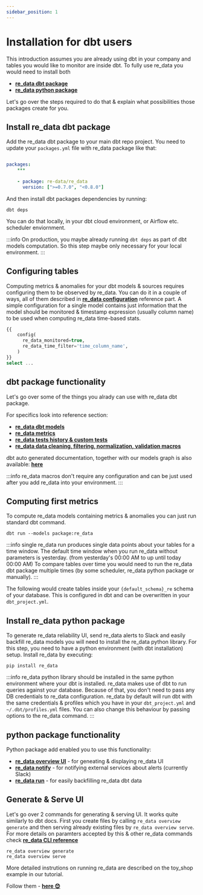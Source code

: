 ```yaml
---
sidebar_position: 1
---
```


# Installation for dbt users

This introduction assumes you are already using dbt in your company and tables you would like to monitor are inside dbt.
To fully use re_data you would need to install both
  -  **[re_data dbt package](#install-re_data-dbt-package)**
  -  **[re_data python package](#install-re_data-python-package)**

Let's go over the steps required to do that & explain what possibilities those packages create for you.

## Install re_data dbt package

Add the re_data dbt package to your main dbt repo project.
You need to update your `packages.yml` file with re_data package like that:

```yml title="packages.yml"

packages:
    ***
    
    - package: re-data/re_data
      version: [">=0.7.0", "<0.8.0"]

```

And then install dbt packages dependencies by running:

```
dbt deps
```

You can do that locally, in your dbt cloud environment, or Airflow etc. scheduler enviornment.

:::info
On production, you maybe already running `dbt deps` as part of dbt models computation. So this step maybe only necessary for your local environment.
:::

## Configuring tables

Computing metrics & anomalies for your dbt models & sources requires configuring them to be observed by re_data. You can do it in a couple of ways, all of them described in **[re_data configuration](reference/config.mdx)** reference part. A simple configuration for a single model contains just information that the model should be monitored & timestamp expression (usually column name) to be used when computing re_data time-based stats.

```sql title="<model_name>.sql"
{{
    config(
      re_data_monitored=true,
      re_data_time_filter='time_column_name',
    )
}}
select ...
```

## dbt package functionality

Let's go over some of the things you alrady can use with re_data dbt package.

For specifics look into reference section:
 - **[re_data dbt models](/reference/models.md)**
 - **[re_data metrics](/reference/metrics/overview_metric.md)**
 - **[re_data tests history & custom tests](/reference/tests/history.md)**
 - **[re_data data cleaning, filtering, normalization, validation macros](/reference/macros/data_cleaning.md)**

dbt auto generated documentation, together with our models graph is also available: **[here](https://re-data.github.io/dbt-re-data/#!/model/model.re_data.re_data_monitored)**

:::info
re_data macros don't require any configuration and can be just used after you add re_data into your environment.
:::

## Computing first metrics

To compute re_data models containing metrics & anomalies you can just run standard dbt command.

```
dbt run --models package:re_data
```
:::info
single re_data run produces single data points about your tables for a time window. The default time window when you run re_data without parameters is yesterday. (from yesterday's 00:00 AM to up until today 00:00 AM) To compare tables over time you would need to run the re_data dbt package multiple times (by some scheduler, re_data python package or manually).
:::

The following would create tables inside your `{default_schema}_re` schema of your database. This is configured in dbt and can be overwritten in your `dbt_project.yml`.

## Install re_data python package

To generate re_data reliability UI, send re_data alerts to Slack and easily backfill re_data models you will need to install the re_data python library. For this step, you need to have a python environment (with dbt installation) setup. Install re_data by executing:

```
pip install re_data
```

:::info
re_data python library should be installed in the same python environment where your dbt is installed. re_data makes use of dbt to run queries against your database. Because of that, you don't need to pass any DB credentials to re_data configuration. re_data by default will run dbt with the same credentials & profiles which you have in your `dbt_project.yml` and `~/.dbt/profiles.yml` files. You can also change this behaviour by passing options to the re_data command.
:::

## python package functionality

Python package add enabled you to use this functionality:
 - **[re_data overview UI](/reference/models.md)** - for geneating & displaying re_data UI
 - **[re_data notify](/reference/metrics/overview_metric.md)** - for notifying external services about alerts (currently Slack)
 - **[re_data run](/reference/metrics/overview_metric.md)** - for easily backfilling re_data dbt data

## Generate & Serve UI

Let's go over 2 commands for generating & serving UI. It works quite similarly to dbt docs. First you create files by calling `re_data overview generate` and then serving already existing files by `re_data overview serve`. For more details on paramters accepted by this & other re_data commands check **[re_data CLI reference](/reference/cli/overview.md)**

```
re_data overview generate
re_data overview serve
```

More detailed instrutions on running re_data are described on the toy_shop example in our tutorial.

Follow them - **[here 😊](/reference/tests/history.md)** 
